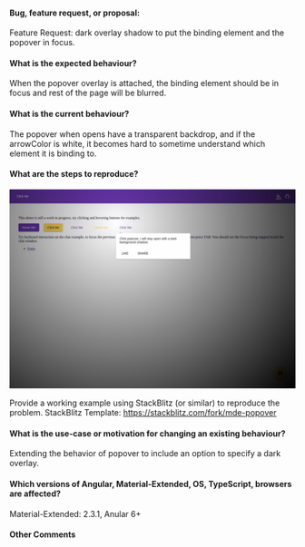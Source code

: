 #### Bug, feature request, or proposal:
Feature Request: dark overlay shadow to put the binding element and the popover in focus.

#### What is the expected behaviour?
When the popover overlay is attached, the binding element should be in focus and rest of the page will be blurred.

#### What is the current behaviour?
The popover when opens have a transparent backdrop, and if the arrowColor is white, it becomes hard to sometime understand which element it is binding to. 

#### What are the steps to reproduce?
![popover dark overlay](popover-dark-backdrop.png)

Provide a working example using StackBlitz (or similar) to reproduce the problem.
StackBlitz Template: https://stackblitz.com/fork/mde-popover


#### What is the use-case or motivation for changing an existing behaviour?
Extending the behavior of popover to include an option to specify a dark overlay.

#### Which versions of Angular, Material-Extended, OS, TypeScript, browsers are affected?
Material-Extended: 2.3.1,
Anular 6+

#### Other Comments
